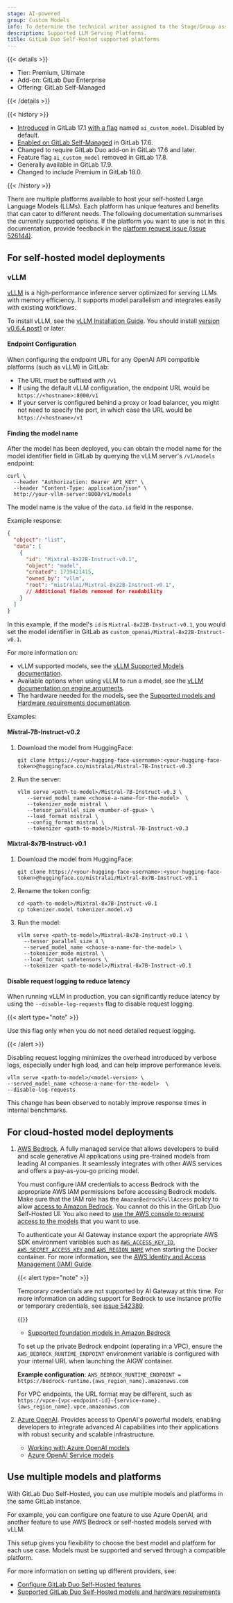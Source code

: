 ```yaml
---
stage: AI-powered
group: Custom Models
info: To determine the technical writer assigned to the Stage/Group associated with this page, see https://handbook.gitlab.com/handbook/product/ux/technical-writing/#assignments
description: Supported LLM Serving Platforms.
title: GitLab Duo Self-Hosted supported platforms
---
```


{{< details >}}

- Tier: Premium, Ultimate
- Add-on: GitLab Duo Enterprise
- Offering: GitLab Self-Managed

{{< /details >}}

{{< history >}}

- [Introduced](https://gitlab.com/groups/gitlab-org/-/epics/12972) in GitLab 17.1 [with a flag](../feature_flags.md) named `ai_custom_model`. Disabled by default.
- [Enabled on GitLab Self-Managed](https://gitlab.com/groups/gitlab-org/-/epics/15176) in GitLab 17.6.
- Changed to require GitLab Duo add-on in GitLab 17.6 and later.
- Feature flag `ai_custom_model` removed in GitLab 17.8.
- Generally available in GitLab 17.9.
- Changed to include Premium in GitLab 18.0.

{{< /history >}}

There are multiple platforms available to host your self-hosted Large Language Models (LLMs). Each platform has unique features and benefits that can cater to different needs. The following documentation summarises the currently supported options. If the platform you want to use is not in this documentation, provide feedback in the [platform request issue (issue 526144)](https://gitlab.com/gitlab-org/gitlab/-/issues/526144).

## For self-hosted model deployments

### vLLM

[vLLM](https://docs.vllm.ai/en/latest/index.html) is a high-performance inference server optimized for serving LLMs with memory efficiency. It supports model parallelism and integrates easily with existing workflows.

To install vLLM, see the [vLLM Installation Guide](https://docs.vllm.ai/en/latest/getting_started/installation.html). You should install [version v0.6.4.post1](https://github.com/vllm-project/vllm/releases/tag/v0.6.4.post1) or later.

#### Endpoint Configuration

When configuring the endpoint URL for any OpenAI API compatible platforms (such as vLLM) in GitLab:

- The URL must be suffixed with `/v1`
- If using the default vLLM configuration, the endpoint URL would be `https://<hostname>:8000/v1`
- If your server is configured behind a proxy or load balancer, you might not need to specify the port, in which case the URL would be `https://<hostname>/v1`

#### Finding the model name

After the model has been deployed, you can obtain the model name for the model identifier field in GitLab by querying the vLLM server's `/v1/models` endpoint:

```shell
curl \
  --header "Authorization: Bearer API_KEY" \
  --header "Content-Type: application/json" \
  http://your-vllm-server:8000/v1/models
```

The model name is the value of the `data.id` field in the response.

Example response:

```json
{
  "object": "list",
  "data": [
    {
      "id": "Mixtral-8x22B-Instruct-v0.1",
      "object": "model",
      "created": 1739421415,
      "owned_by": "vllm",
      "root": "mistralai/Mixtral-8x22B-Instruct-v0.1",
      // Additional fields removed for readability
    }
  ]
}
```

In this example, if the model's `id` is `Mixtral-8x22B-Instruct-v0.1`, you would set the model identifier in GitLab as `custom_openai/Mixtral-8x22B-Instruct-v0.1`.

For more information on:

- vLLM supported models, see the [vLLM Supported Models documentation](https://docs.vllm.ai/en/latest/models/supported_models.html).
- Available options when using vLLM to run a model, see the [vLLM documentation on engine arguments](https://docs.vllm.ai/en/stable/usage/engine_args.html).
- The hardware needed for the models, see the [Supported models and Hardware requirements documentation](supported_models_and_hardware_requirements.md).

Examples:

#### Mistral-7B-Instruct-v0.2

1. Download the model from HuggingFace:

   ```shell
   git clone https://<your-hugging-face-username>:<your-hugging-face-token>@huggingface.co/mistralai/Mistral-7B-Instruct-v0.3
   ```

1. Run the server:

   ```shell
   vllm serve <path-to-model>/Mistral-7B-Instruct-v0.3 \
      --served_model_name <choose-a-name-for-the-model>  \
      --tokenizer_mode mistral \
      --tensor_parallel_size <number-of-gpus> \
      --load_format mistral \
      --config_format mistral \
      --tokenizer <path-to-model>/Mistral-7B-Instruct-v0.3
   ```

#### Mixtral-8x7B-Instruct-v0.1

1. Download the model from HuggingFace:

   ```shell
   git clone https://<your-hugging-face-username>:<your-hugging-face-token>@huggingface.co/mistralai/Mixtral-8x7B-Instruct-v0.1
   ```

1. Rename the token config:

   ```shell
   cd <path-to-model>/Mixtral-8x7B-Instruct-v0.1
   cp tokenizer.model tokenizer.model.v3
   ```

1. Run the model:

   ```shell
   vllm serve <path-to-model>/Mixtral-8x7B-Instruct-v0.1 \
     --tensor_parallel_size 4 \
     --served_model_name <choose-a-name-for-the-model> \
     --tokenizer_mode mistral \
     --load_format safetensors \
     --tokenizer <path-to-model>/Mixtral-8x7B-Instruct-v0.1
   ```

#### Disable request logging to reduce latency

When running vLLM in production, you can significantly reduce latency by using the `--disable-log-requests` flag to disable request logging.

{{< alert type="note" >}}

Use this flag only when you do not need detailed request logging.

{{< /alert >}}

Disabling request logging minimizes the overhead introduced by verbose logs, especially under high load, and can help improve performance levels.

```shell
vllm serve <path-to-model>/<model-version> \
--served_model_name <choose-a-name-for-the-model>  \
--disable-log-requests
```

This change has been observed to notably improve response times in internal benchmarks.

## For cloud-hosted model deployments

1. [AWS Bedrock](https://aws.amazon.com/bedrock/).
   A fully managed service that allows developers to build and scale generative AI applications using pre-trained models from leading AI companies. It seamlessly integrates with other AWS services and offers a pay-as-you-go pricing model.

   You must configure IAM credentials to access Bedrock with the appropriate AWS IAM permissions before accessing Bedrock models. Make sure that the IAM role has the `AmazonBedrockFullAccess` policy to allow [access to Amazon Bedrock](https://docs.aws.amazon.com/bedrock/latest/userguide/security-iam-awsmanpol.html#security-iam-awsmanpol-AmazonBedrockFullAccess). You cannot do this in the GitLab Duo Self-Hosted UI. You also need to [use the AWS console to request access to the models](https://docs.aws.amazon.com/bedrock/latest/userguide/model-access-modify.html) that you want to use.

   To authenticate your AI Gateway instance export the appropriate AWS SDK environment variables such as [`AWS_ACCESS_KEY_ID`, `AWS_SECRET_ACCESS_KEY` and `AWS_REGION_NAME`](https://docs.aws.amazon.com/IAM/latest/UserGuide/id_credentials_access-keys.html) when starting the Docker container. For more information, see the [AWS Identity and Access Management (IAM) Guide](https://docs.aws.amazon.com/bedrock/latest/userguide/security-iam.html).

   {{< alert type="note" >}}

   Temporary credentials are not supported by AI Gateway at this time. For more information on adding support for Bedrock to use instance profile or temporary credentials, see [issue 542389](https://gitlab.com/gitlab-org/gitlab/-/issues/542389).

   {{</alert>}}

   - [Supported foundation models in Amazon Bedrock](https://docs.aws.amazon.com/bedrock/latest/userguide/models-supported.html)

   To set up the private Bedrock endpoint (operating in a VPC), ensure the `AWS_BEDROCK_RUNTIME_ENDPOINT` environment variable is configured with your internal URL when launching the AIGW container.

   **Example configuration**: `AWS_BEDROCK_RUNTIME_ENDPOINT = https://bedrock-runtime.{aws_region_name}.amazonaws.com`
   
   For VPC endpoints, the URL format may be different, such as `https://vpce-{vpc-endpoint-id}-{service-name}.{aws_region_name}.vpce.amazonaws.com`

1. [Azure OpenAI](https://learn.microsoft.com/en-us/azure/ai-services/openai/).
   Provides access to OpenAI's powerful models, enabling developers to integrate advanced AI capabilities into their applications with robust security and scalable infrastructure.
   - [Working with Azure OpenAI models](https://learn.microsoft.com/en-us/azure/ai-services/openai/how-to/working-with-models?tabs=powershell)
   - [Azure OpenAI Service models](https://learn.microsoft.com/en-us/azure/ai-services/openai/concepts/models?tabs=python-secure%2Cglobal-standard%2Cstandard-chat-completions)

## Use multiple models and platforms

With GitLab Duo Self-Hosted, you can use multiple models and platforms in the same GitLab instance.

For example, you can configure one feature to use Azure OpenAI, and another feature to use AWS Bedrock or self-hosted models served with vLLM.

This setup gives you flexibility to choose the best model and platform for each use case. Models must be supported and served through a compatible platform.

For more information on setting up different providers, see:

- [Configure GitLab Duo Self-Hosted features](configure_duo_features.md)
- [Supported GitLab Duo Self-Hosted models and hardware requirements](supported_models_and_hardware_requirements.md)
